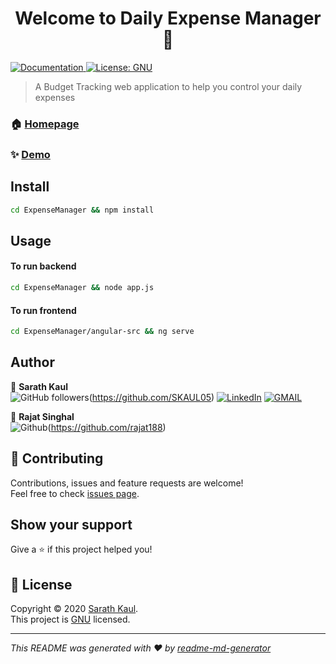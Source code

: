 <h1 align="center">Welcome to Daily Expense Manager 👋</h1>
<p>
  <a href=" https://skaul05.github.io/Daily-Expense-Manager" target="_blank">
    <img alt="Documentation" src="https://img.shields.io/badge/documentation-yes-brightgreen.svg" />
  </a>
  <a href="https://github.com/SKAUL05/Daily-Expense-Manager/blob/master/LICENSE" target="_blank">
    <img alt="License: GNU" src="https://img.shields.io/badge/License-GNU-yellow.svg" />
  </a>
</p>

> A Budget Tracking web application to help you control your daily expenses

### 🏠 [Homepage](https://skaul05.github.io/Daily-Expense-Manager)

### ✨ [Demo](https://daily-expense-manager.herokuapp.com/)

## Install

```sh
cd ExpenseManager && npm install
```

## Usage

#### To run backend
```sh
cd ExpenseManager && node app.js
```
#### To run frontend

```sh
cd ExpenseManager/angular-src && ng serve
```


## Author
👤 **Sarath Kaul** <br>
![GitHub followers](https://img.shields.io/github/followers/SKAUL05?style=social)(https://github.com/SKAUL05) [![LinkedIn](https://img.shields.io/static/v1.svg?label=connect&message=@skaul05&color=success&logo=linkedin&style=flat&logoColor=white&colorA=blue)](https://www.linkedin.com/in/skaul05/) [![GMAIL](https://img.shields.io/static/v1.svg?label=send&message=kaul.sarath@gmail.com&color=red&logo=gmail&style=social)](mailto:kaul.sarath@gmail.com?subject=Hello)

👤 **Rajat Singhal** <br>
![Github](https://img.shields.io/github/followers/rajat188?style=social)(https://github.com/rajat188)

## 🤝 Contributing

Contributions, issues and feature requests are welcome!<br />Feel free to check [issues page](https://github.com/SKAUL05/Daily-Expense-Manager/issues). 

## Show your support

Give a ⭐️ if this project helped you!

## 📝 License

Copyright © 2020 [Sarath Kaul](https://github.com/skaul05).<br />
This project is [GNU](https://github.com/SKAUL05/Daily-Expense-Manager/blob/master/LICENSE) licensed.

***
_This README was generated with ❤️ by [readme-md-generator](https://github.com/kefranabg/readme-md-generator)_
